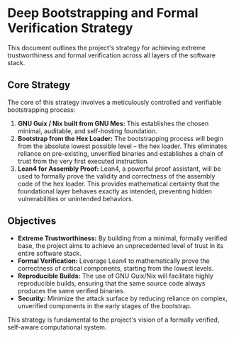 # Deep Bootstrapping and Formal Verification Strategy

This document outlines the project's strategy for achieving extreme trustworthiness and formal verification across all layers of the software stack.

## Core Strategy

The core of this strategy involves a meticulously controlled and verifiable bootstrapping process:

1.  **GNU Guix / Nix built from GNU Mes:** This establishes the chosen minimal, auditable, and self-hosting foundation.
2.  **Bootstrap from the Hex Loader:** The bootstrapping process will begin from the absolute lowest possible level – the hex loader. This eliminates reliance on pre-existing, unverified binaries and establishes a chain of trust from the very first executed instruction.
3.  **Lean4 for Assembly Proof:** Lean4, a powerful proof assistant, will be used to formally prove the validity and correctness of the assembly code of the hex loader. This provides mathematical certainty that the foundational layer behaves exactly as intended, preventing hidden vulnerabilities or unintended behaviors.

## Objectives

*   **Extreme Trustworthiness:** By building from a minimal, formally verified base, the project aims to achieve an unprecedented level of trust in its entire software stack.
*   **Formal Verification:** Leverage Lean4 to mathematically prove the correctness of critical components, starting from the lowest levels.
*   **Reproducible Builds:** The use of GNU Guix/Nix will facilitate highly reproducible builds, ensuring that the same source code always produces the same verified binaries.
*   **Security:** Minimize the attack surface by reducing reliance on complex, unverified components in the early stages of the bootstrap.

This strategy is fundamental to the project's vision of a formally verified, self-aware computational system.